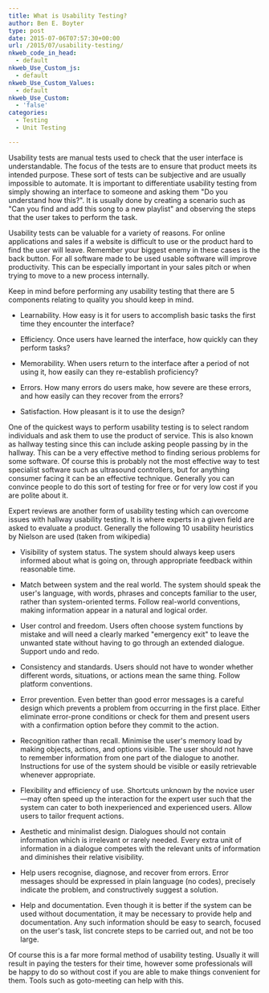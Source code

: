 ```yaml
---
title: What is Usability Testing?
author: Ben E. Boyter
type: post
date: 2015-07-06T07:57:30+00:00
url: /2015/07/usability-testing/
nkweb_code_in_head:
  - default
nkweb_Use_Custom_js:
  - default
nkweb_Use_Custom_Values:
  - default
nkweb_Use_Custom:
  - 'false'
categories:
  - Testing
  - Unit Testing

---
```

Usability tests are manual tests used to check that the user interface is understandable. The focus of the tests are to ensure that product meets its intended purpose. These sort of tests can be subjective and are usually impossible to automate. It is important to differentiate usability testing from simply showing an interface to someone and asking them "Do you understand how this?". It is usually done by creating a scenario such as "Can you find and add this song to a new playlist" and observing the steps that the user takes to perform the task.

Usability tests can be valuable for a variety of reasons. For online applications and sales if a website is difficult to use or the product hard to find the user will leave. Remember your biggest enemy in these cases is the back button. For all software made to be used usable software will improve productivity. This can be especially important in your sales pitch or when trying to move to a new process internally.

Keep in mind before performing any usability testing that there are 5 components relating to quality you should keep in mind.

* Learnability. How easy is it for users to accomplish basic tasks the first time they encounter the interface?
  
* Efficiency. Once users have learned the interface, how quickly can they perform tasks?
  
* Memorability. When users return to the interface after a period of not using it, how easily can they re-establish proficiency?
  
* Errors. How many errors do users make, how severe are these errors, and how easily can they recover from the errors?
  
* Satisfaction. How pleasant is it to use the design?

One of the quickest ways to perform usability testing is to select random individuals and ask them to use the product of service. This is also known as hallway testing since this can include asking people passing by in the hallway. This can be a very effective method to finding serious problems for some software. Of course this is probably not the most effective way to test specialist software such as ultrasound controllers, but for anything consumer facing it can be an effective technique. Generally you can convince people to do this sort of testing for free or for very low cost if you are polite about it.

Expert reviews are another form of usability testing which can overcome issues with hallway usability testing. It is where experts in a given field are asked to evaluate a product. Generally the following 10 usability heuristics by Nielson are used (taken from wikipedia)

* Visibility of system status. The system should always keep users informed about what is going on, through appropriate feedback within reasonable time.
  
* Match between system and the real world. The system should speak the user's language, with words, phrases and concepts familiar to the user, rather than system-oriented terms. Follow real-world conventions, making information appear in a natural and logical order.
  
* User control and freedom. Users often choose system functions by mistake and will need a clearly marked "emergency exit" to leave the unwanted state without having to go through an extended dialogue. Support undo and redo.
  
* Consistency and standards. Users should not have to wonder whether different words, situations, or actions mean the same thing. Follow platform conventions.
  
* Error prevention. Even better than good error messages is a careful design which prevents a problem from occurring in the first place. Either eliminate error-prone conditions or check for them and present users with a confirmation option before they commit to the action.
  
* Recognition rather than recall. Minimise the user's memory load by making objects, actions, and options visible. The user should not have to remember information from one part of the dialogue to another. Instructions for use of the system should be visible or easily retrievable whenever appropriate.
  
* Flexibility and efficiency of use. Shortcuts unknown by the novice user—may often speed up the interaction for the expert user such that the system can cater to both inexperienced and experienced users. Allow users to tailor frequent actions.
  
* Aesthetic and minimalist design. Dialogues should not contain information which is irrelevant or rarely needed. Every extra unit of information in a dialogue competes with the relevant units of information and diminishes their relative visibility.
  
* Help users recognise, diagnose, and recover from errors. Error messages should be expressed in plain language (no codes), precisely indicate the problem, and constructively suggest a solution.
  
* Help and documentation. Even though it is better if the system can be used without documentation, it may be necessary to provide help and documentation. Any such information should be easy to search, focused on the user's task, list concrete steps to be carried out, and not be too large.

Of course this is a far more formal method of usability testing. Usually it will result in paying the testers for their time, however some professionals will be happy to do so without cost if you are able to make things convenient for them. Tools such as goto-meeting can help with this.